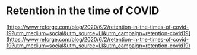 # Retention in the time of COVID

[https://www.reforge.com/blog/2020/6/2/retention-in-the-times-of-covid-19?utm_medium=social&utm_source=LI&utm_campaign=retention-covid19](https://www.reforge.com/blog/2020/6/2/retention-in-the-times-of-covid-19?utm_medium=social&utm_source=LI&utm_campaign=retention-covid19)